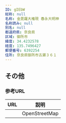```yaml
---
ID: gIEbW
総称: null
名称: 金毘羅大権現 春永大明神
名称読み: null
別名: null
都道府県: 奈良県
区域: 御所市
緯度: 34.4232578
経度: 135.7496427
郵便番号: 6392254
住所: 奈良県御所市古瀬３６１
---
```


## その他

### 参考URL

| URL | 説明          |
| --- | ------------- |
|     | OpenStreetMap |
